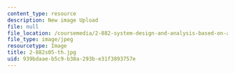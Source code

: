 ```yaml
---
content_type: resource
description: New image Upload
file: null
file_location: /coursemedia/2-882-system-design-and-analysis-based-on-ad-and-complexity-theories-spring-2005/939bdaaeb5c9b38a293be31f3893757e_2-882s05-th.jpg
file_type: image/jpeg
resourcetype: Image
title: 2-882s05-th.jpg
uid: 939bdaae-b5c9-b38a-293b-e31f3893757e
---
```

